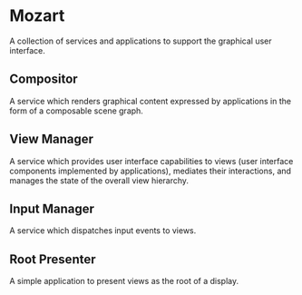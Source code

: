 # Mozart

A collection of services and applications to support the graphical
user interface.

## Compositor

A service which renders graphical content expressed by applications in
the form of a composable scene graph.

## View Manager

A service which provides user interface capabilities to views (user
interface components implemented by applications), mediates their
interactions, and manages the state of the overall view hierarchy.

## Input Manager

A service which dispatches input events to views.

## Root Presenter

A simple application to present views as the root of a display.
